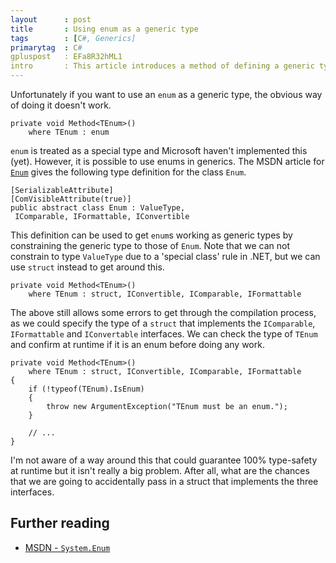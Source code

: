 ```yaml
---
layout      : post
title       : Using enum as a generic type
tags        : [C#, Generics]
primarytag  : C#
gpluspost   : EFa8R32hML1
intro       : This article introduces a method of defining a generic type for an <code>enum</code> for use in generic methods.
---
```


Unfortunately if you want to use an `enum` as a generic type, the obvious way of doing it doesn't work.

<!--prettify lang=csharp-->
    private void Method<TEnum>()
        where TEnum : enum

`enum` is treated as a special type and Microsoft haven't implemented this (yet). However, it is possible to use enums in generics. The MSDN article for [`Enum`][1] gives the following type definition for the class `Enum`.

<!--prettify lang=csharp-->
    [SerializableAttribute]
    [ComVisibleAttribute(true)]
    public abstract class Enum : ValueType,
     IComparable, IFormattable, IConvertible

This definition can be used to get `enum`s working as generic types by constraining the generic type to those of `Enum`. Note that we can not constrain to type `ValueType` due to a 'special class' rule in .NET, but we can use `struct` instead to get around this.

<!--prettify lang=csharp-->
    private void Method<TEnum>()
        where TEnum : struct, IConvertible, IComparable, IFormattable

The above still allows some errors to get through the compilation process, as we could specify the type of a `struct` that implements the `IComparable`, `IFormattable` and `IConvertable` interfaces. We can check the type of `TEnum` and confirm at runtime if it is an enum before doing any work.

<!--prettify lang=csharp-->
    private void Method<TEnum>()
        where TEnum : struct, IConvertible, IComparable, IFormattable
    {
        if (!typeof(TEnum).IsEnum)
        {
            throw new ArgumentException("TEnum must be an enum.");
        }

        // ...
    }

I'm not aware of a way around this that could guarantee 100% type-safety at runtime but it isn't really a big problem. After all, what are the chances that we are going to accidentally pass in a struct that implements the three interfaces.



## Further reading

- [MSDN - `System.Enum`][1]



[1]: http://msdn.microsoft.com/en-us/library/system.enum.aspx
